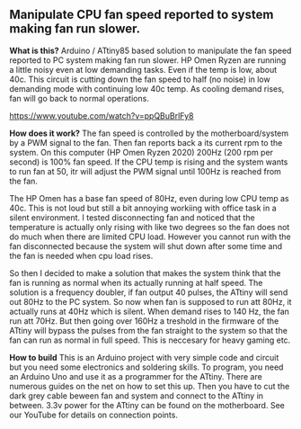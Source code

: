## Manipulate CPU fan speed reported to system making fan run slower. 


**What is this?**
Arduino / ATtiny85 based solution to manipulate the fan speed reported to PC system making fan run slower. 
HP Omen Ryzen are running a little noisy even at low demanding tasks. 
Even if the temp is low, about 40c. 
This circuit is cutting down the fan speed to half (no noise) in low demanding mode with continuing low 40c temp. 
As cooling demand rises, fan will go back to normal operations.

https://www.youtube.com/watch?v=ppQBuBrlFy8

**How does it work?**
The fan speed is controlled by the motherboard/system by a PWM signal to the fan.
Then fan reports back a its current rpm to the system.
On this computer (HP Omen Ryzen 2020) 200Hz (200 rpm per second) is 100% fan speed.
If the CPU temp is rising and the system wants to run fan at 50, itr will adjust the PWM signal until 100Hz is reached from the fan.

The HP Omen has a base fan speed of 80Hz, even during low CPU temp as 40c. This is not loud but still a bit annoying workiing with office task in a silent environment.
I tested disconnecting fan and noticed that the temperature is actually only rising with like two degrees so the fan does not do much when there are limited CPU load.
However you cannot run with the fan disconnected because the system will shut down after some time and the fan is needed when cpu load rises.

So then I decided to make a solution that makes the system think that the fan is running as normal when its actually running at half speed.
The solution is a frequency doubler, if fan output 40 pulses, the ATtiny will send out 80Hz to the PC system.
So now when fan is supposed to run att 80Hz, it actually runs at 40Hz which is silent. When demand rises to 140 Hz, the fan run att 70Hz.
But then going over 160Hz a treshold in the firmware of the ATtiny will bypass the pulses from the fan straight to the system so that the fan can run as normal in full speed. 
This is neccesary for heavy gaming etc.

**How to build**
This is an Arduino project with very simple code and circuit but you need some electronics and soldering skills.
To program, you need an Arduino Uno and use it as a programmer for the ATtiny.
There are numerous guides on the net on how to set this up.
Then you have to cut the dark grey cable beween fan and system and connect to the ATtiny in between.
3.3v power for the ATtiny can be found on the motherboard.
See our YouTube for details on connection points.


